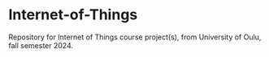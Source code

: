 # Internet-of-Things
Repository for Internet of Things course project(s), from University of Oulu, fall semester 2024.
